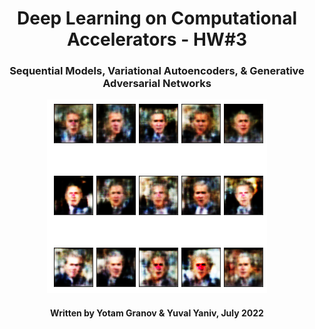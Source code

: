 <h1 align="center">
  Deep Learning on Computational Accelerators - HW#3
</h1>
<h3 align="center">
  Sequential Models, Variational Autoencoders, & Generative Adversarial Networks
</h3>
<p align="center">
  <img src="https://github.com/Yomaster10/Deep-Learning-HW-3/blob/main/imgs/Bush_VAE.png">
</p>
<h4 align="center">
  Written by Yotam Granov & Yuval Yaniv, July 2022
</h4>
